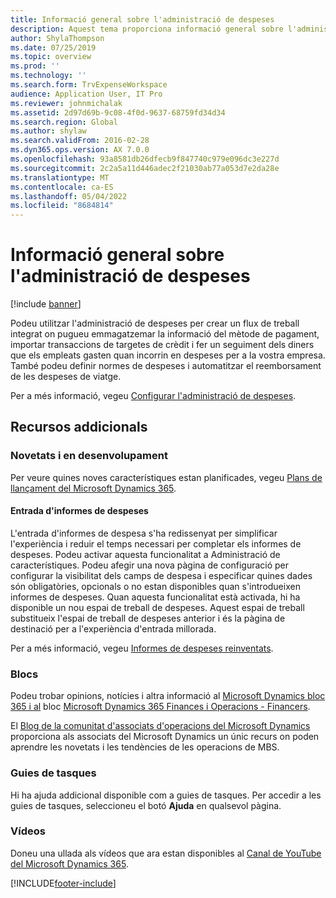 ```yaml
---
title: Informació general sobre l'administració de despeses
description: Aquest tema proporciona informació general sobre l'administració de despeses i enllaços a recursos addicionals. Podeu utilitzar l'administració de despeses per crear un flux de treball integrat on pugueu emmagatzemar la informació del mètode de pagament, importar transaccions de targetes de crèdit i fer un seguiment dels diners que els empleats gasten quan incorrin en despeses per a la vostra empresa.
author: ShylaThompson
ms.date: 07/25/2019
ms.topic: overview
ms.prod: ''
ms.technology: ''
ms.search.form: TrvExpenseWorkspace
audience: Application User, IT Pro
ms.reviewer: johnmichalak
ms.assetid: 2d97d69b-9c08-4f0d-9637-68759fd34d34
ms.search.region: Global
ms.author: shylaw
ms.search.validFrom: 2016-02-28
ms.dyn365.ops.version: AX 7.0.0
ms.openlocfilehash: 93a8581db26dfecb9f847740c979e096dc3e227d
ms.sourcegitcommit: 2c2a5a11d446adec2f21030ab77a053d7e2da28e
ms.translationtype: MT
ms.contentlocale: ca-ES
ms.lasthandoff: 05/04/2022
ms.locfileid: "8684814"
---
```

# <a name="expense-management-overview"></a>Informació general sobre l'administració de despeses

[!include [banner](../includes/banner.md)]

Podeu utilitzar l'administració de despeses per crear un flux de treball integrat on pugueu emmagatzemar la informació del mètode de pagament, importar transaccions de targetes de crèdit i fer un seguiment dels diners que els empleats gasten quan incorrin en despeses per a la vostra empresa. També podeu definir normes de despeses i automatitzar el reemborsament de les despeses de viatge.

Per a més informació, vegeu [Configurar l'administració de despeses](plan-expense-management.md).

## <a name="additional-resources"></a>Recursos addicionals

### <a name="whats-new-and-in-development"></a>Novetats i en desenvolupament

Per veure quines noves característiques estan planificades, vegeu [Plans de llançament del Microsoft Dynamics 365](/dynamics365/release-plans/).

#### <a name="expense-report-entry"></a>Entrada d'informes de despeses

L'entrada d'informes de despesa s'ha redissenyat per simplificar l'experiència i reduir el temps necessari per completar els informes de despeses. Podeu activar aquesta funcionalitat a Administració de característiques. Podeu afegir una nova pàgina de configuració per configurar la visibilitat dels camps de despesa i especificar quines dades són obligatòries, opcionals o no estan disponibles quan s'introdueixen informes de despeses. Quan aquesta funcionalitat està activada, hi ha disponible un nou espai de treball de despeses. Aquest espai de treball substitueix l'espai de treball de despeses anterior i és la pàgina de destinació per a l'experiència d'entrada millorada.

Per a més informació, vegeu [Informes de despeses reinventats](ExpenseWorkspaceNew.md).

### <a name="blogs"></a>Blocs

Podeu trobar opinions, notícies i altra informació al [Microsoft Dynamics bloc 365 i al](https://community.dynamics.com/b/msftdynamicsblog?c=Enterprise) bloc [Microsoft Dynamics 365 Finances i Operacions - Financers](https://community.dynamics.com/365/financeandoperations/b/financials).

El [Blog de la comunitat d'associats d'operacions del Microsoft Dynamics](https://community.dynamics.com/partner/b/operationspartnercommunityblog) proporciona als associats del Microsoft Dynamics un únic recurs on poden aprendre les novetats i les tendències de les operacions de MBS.

### <a name="task-guides"></a>Guies de tasques

Hi ha ajuda addicional disponible com a guies de tasques. Per accedir a les guies de tasques, seleccioneu el botó **Ajuda** en qualsevol pàgina.

### <a name="videos"></a>Vídeos

Doneu una ullada als vídeos que ara estan disponibles al [Canal de YouTube del Microsoft Dynamics 365](https://www.youtube.com/channel/UCJGCg4rB3QSs8y_1FquelBQ).


[!INCLUDE[footer-include](../includes/footer-banner.md)]